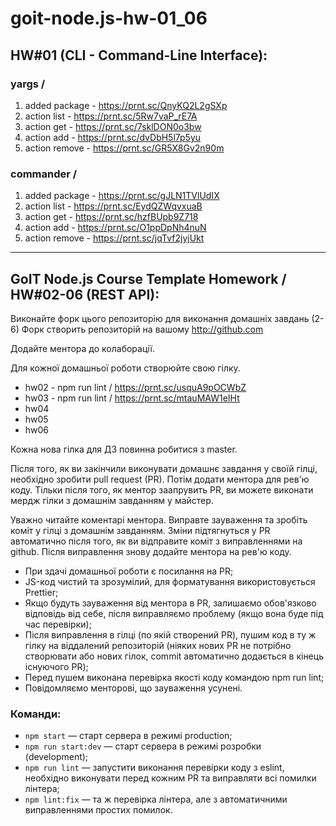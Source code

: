 # goit-node.js-hw-01_06

## HW#01 (CLI - Command-Line Interface):

### yargs /

1. added package - https://prnt.sc/QnyKQ2L2gSXp
2. action list - https://prnt.sc/5Rw7vaP_rE7A
3. action get - https://prnt.sc/7sklDON0o3bw
4. action add - https://prnt.sc/dvDbH5l7p5yu
5. action remove - https://prnt.sc/GR5X8Gv2n90m

### commander /

1. added package - https://prnt.sc/gJLN1TVlUdIX
2. action list - https://prnt.sc/EydQZWqvxuaB
3. action get - https://prnt.sc/hzfBUpb9Z718
4. action add - https://prnt.sc/O1ppDpNh4nuN
5. action remove - https://prnt.sc/jqTvf2jyjUkt

---

## GoIT Node.js Course Template Homework / HW#02-06 (REST API):

Виконайте форк цього репозиторію для виконання домашніх завдань (2-6)
Форк створить репозиторій на вашому http://github.com

Додайте ментора до колаборації.

Для кожної домашньої роботи створюйте свою гілку.

- hw02 - npm run lint / https://prnt.sc/usquA9pOCWbZ
- hw03 - npm run lint / https://prnt.sc/mtauMAW1eIHt
- hw04
- hw05
- hw06

Кожна нова гілка для ДЗ повинна робитися з master.

Після того, як ви закінчили виконувати домашнє завдання у своїй гілці, необхідно зробити pull request (PR). Потім додати ментора для рев'ю коду. Тільки після того, як ментор заапрувить PR, ви можете виконати мердж гілки з домашнім завданням у майстер.

Уважно читайте коментарі ментора. Виправте зауваження та зробіть коміт у гілці з домашнім завданням. Зміни підтягнуться у PR автоматично після того, як ви відправите коміт з виправленнями на github.
Після виправлення знову додайте ментора на рев'ю коду.

- При здачі домашньої роботи є посилання на PR;
- JS-код чистий та зрозумілий, для форматування використовується Prettier;
- Якщо будуть зауваження від ментора в PR, залишаємо обов'язково відповідь від себе, після виправляємо проблему (якщо вона буде під час перевірки);
- Після виправлення в гілці (по якій створений PR), пушим код в ту ж гілку на віддалений репозиторій (ніяких нових PR не потрібно створювати або нових гілок, commit автоматично додається в кінець існуючого PR);
- Перед пушем виконана перевірка якості коду командою npm run lint;
- Повідомляємо менторові, що зауваження усунені.

### Команди:

- `npm start` &mdash; старт сервера в режимі production;
- `npm run start:dev` &mdash; старт сервера в режимі розробки (development);
- `npm run lint` &mdash; запустити виконання перевірки коду з eslint, необхідно виконувати перед кожним PR та виправляти всі помилки лінтера;
- `npm lint:fix` &mdash; та ж перевірка лінтера, але з автоматичними виправленнями простих помилок.
